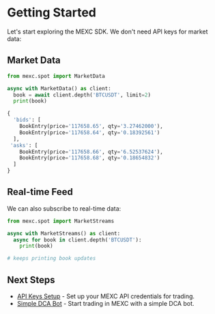 # Getting Started

Let's start exploring the MEXC SDK. We don't need API keys for market data:

## Market Data

```python
from mexc.spot import MarketData

async with MarketData() as client:
  book = await client.depth('BTCUSDT', limit=2)
  print(book)
```

```python
{
  'bids': [
    BookEntry(price='117658.65', qty='3.27462000'),
    BookEntry(price='117658.64', qty='0.18392561')
  ],
 'asks': [
    BookEntry(price='117658.66', qty='6.52537624'),
    BookEntry(price='117658.68', qty='0.18654832')
  ]
}
```

## Real-time Feed

We can also subscribe to real-time data:

```python
from mexc.spot import MarketStreams

async with MarketStreams() as client:
  async for book in client.depth('BTCUSDT'):
    print(book)
```

```python
# keeps printing book updates
```

## Next Steps

- [API Keys Setup](/api-keys) - Set up your MEXC API credentials for trading.
- [Simple DCA Bot](/simple-dca-bot) - Start trading in MEXC with a simple DCA bot.